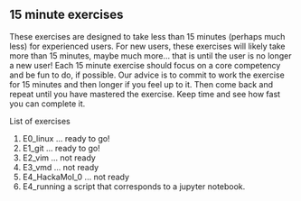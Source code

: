 ## 15 minute exercises

These exercises are designed to take less than 15 minutes (perhaps much less) for experienced users.  For new users, these exercises will likely take more than 15 minutes, maybe much more... that is until the user is no longer a new user!  Each 15 minute exercise should focus on a core competency and be fun to do, if possible.  Our advice is to commit to work the exercise for 15 minutes and then longer if you feel up to it.  Then come back and repeat until you have mastered the exercise. Keep time and see how fast you can complete it.

List of exercises
  1. E0_linux       ... ready to go!
  2. E1_git         ... ready to go!  
  3. E2_vim         ... not ready
  4. E3_vmd         ... not ready
  5. E4_HackaMol_0  ... not ready
  6. E4_running a script that corresponds to a jupyter notebook.
